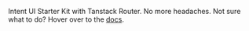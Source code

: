 Intent UI Starter Kit with Tanstack Router. No more headaches. Not sure what to do? Hover over to the [docs](https://intentui.com/installation).
